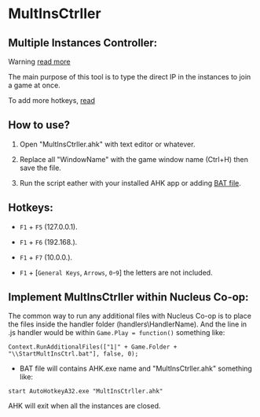 # MultInsCtrller
## Multiple Instances Controller:

Warning [read more](https://www.autohotkey.com/docs/v1/Tutorial.htm#s31)

The main purpose of this tool is to type the direct IP in the instances to join a game at once.

To add more hotkeys, [read](https://www.autohotkey.com/docs/v1/Hotkeys.htm#combo)

## How to use?

1. Open "MultInsCtrller.ahk" with text editor or whatever.

2. Replace all "WindowName" with the game window name (Ctrl+H) then save the file.

3. Run the script eather with your installed AHK app or adding [BAT file](README.md#implement-multinsctrller-within-nucleus-co-op).

## Hotkeys:

- `F1` + `F5` (127.0.0.1).

- `F1` + `F6` (192.168.).

- `F1` + `F7` (10.0.0.).

- `F1` + [`General Keys`, `Arrows`, `0`-`9`] the letters are not included.

## Implement MultInsCtrller within Nucleus Co-op:

The common way to run any additional files with Nucleus Co-op is to place the files inside the handler folder (handlers\HandlerName).
And the line in .js handler would be within `Game.Play = function()` something like:

`Context.RunAdditionalFiles(["1|" + Game.Folder + "\\StartMultInsCtrl.bat"], false, 0);`

- BAT file will contains AHK.exe name and "MultInsCtrller.ahk" something like:

`start AutoHotkeyA32.exe "MultInsCtrller.ahk"`

AHK will exit when all the instances are closed.
